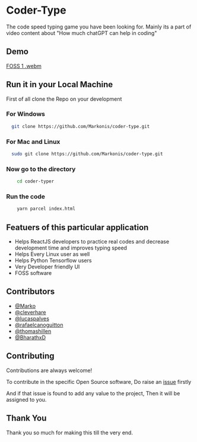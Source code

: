 
# Coder-Type

The code speed typing game you have been looking for. Mainly its a part of video content about "How much chatGPT can help in coding"




## Demo
[FOSS 1 .webm](https://user-images.githubusercontent.com/102357739/226584755-331c2e89-7d49-4156-a0f8-3bada05fd572.webm)

## Run it in your Local Machine

First of all clone the Repo on your development

### For Windows
```bash
  git clone https://github.com/Markonis/coder-type.git
```
### For Mac and Linux
```bash
  sudo git clone https://github.com/Markonis/coder-type.git
```
### Now go to the directory
```bash
    cd coder-typer
```
### Run the code
```bash
    yarn parcel index.html
```
## Featuers of this particular application

- Helps ReactJS developers to practice real codes and decrease development time and improves typing speed
- Helps Every Linux user as well
- Helps Python Tensorflow users
- Very Developer friendly UI 
- FOSS software 




## Contributors

- [@Marko](https://github.com/Markonis)
- [@cleverhare](https://www.github.com/cleverhare)
- [@lucaspalves](https://www.github.com/lucaspalves)
- [@rafaelcanoguitton](https://www.github.com/rafaelcanoguitton)
- [@thomashillen](https://www.github.com/thomashillen)
- [@BharathxD](https://www.github.com/BharathxD)


## Contributing

Contributions are always welcome!

To contribute in the specific Open Source software, Do raise an [issue](https://github.com/Markonis/coder-type/issues) firstly 

And if that issue is found to add any value to the project, Then it will be assigned to you. 




## Thank You

Thank you so much for making this till the very end. 

